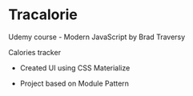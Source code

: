 # Tracalorie

Udemy course - Modern JavaScript
by Brad Traversy


Calories tracker

- Created UI using CSS Materialize

- Project based on Module Pattern



